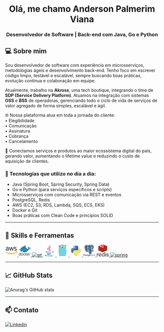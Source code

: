 <h1 align="center">Olá, me chamo Anderson Palmerim Viana</h1>  
<h3 align="center">Desenvolvedor de Software | Back-end com Java, Go e Python</h3>  

## 💻 Sobre mim  

Sou desenvolvedor de software com experiência em microsserviços, metodologias ágeis e desenvolvimento back-end. Tenho foco em escrever código limpo, testável e escalável, sempre buscando boas práticas, evolução contínua e colaboração em equipe.

Atualmente, trabalho na **Akross**, uma tech boutique, integrando o time de **SDP (Service Delivery Platform)**. Atuamos na integração com sistemas **OSS** e **BSS** de operadoras, gerenciando todo o ciclo de vida de serviços de valor agregado de forma simples, escalável e ágil.

🌐 Nossa plataforma atua em toda a jornada do cliente:  
• Elegibilidade  
• Comunicação  
• Assinatura  
• Cobrança  
• Cancelamento  

📲 Conectamos serviços e produtos ao maior ecossistema digital do país, gerando valor, aumentando o lifetime value e reduzindo o custo de aquisição de clientes.

### 🔧 Tecnologias que utilizo no dia a dia:
- Java (Spring Boot, Spring Security, Spring Data)
- Go e Python (para serviços específicos e scripts)
- Microsserviços com comunicação via REST e eventos
- PostgreSQL, Redis
- AWS (EC2, S3, RDS, Lambda, SQS, ECS, EKS)
- Docker e Git
- Boas práticas com Clean Code e princípios SOLID

---

## 🚀 Skills e Ferramentas

<p align="left"> 
  <a href="https://aws.amazon.com" target="_blank" rel="noreferrer"> 
    <img src="https://raw.githubusercontent.com/devicons/devicon/master/icons/amazonwebservices/amazonwebservices-original-wordmark.svg" alt="aws" width="40" height="40"/> 
  </a> 
  <a href="https://www.docker.com/" target="_blank" rel="noreferrer"> 
    <img src="https://raw.githubusercontent.com/devicons/devicon/master/icons/docker/docker-original-wordmark.svg" alt="docker" width="40" height="40"/> 
  </a> 
  <a href="https://git-scm.com/" target="_blank" rel="noreferrer">
    <img src="https://www.vectorlogo.zone/logos/git-scm/git-scm-icon.svg" alt="git" width="40" height="40"/> 
  </a> 
  <a href="https://www.java.com" target="_blank" rel="noreferrer"> 
    <img src="https://raw.githubusercontent.com/devicons/devicon/master/icons/java/java-original.svg" alt="java" width="40" height="40"/> 
  </a> 
  <a href="https://golang.org/" target="_blank" rel="noreferrer"> 
    <img src="https://raw.githubusercontent.com/devicons/devicon/master/icons/go/go-original.svg" alt="go" width="40" height="40"/> 
  </a> 
  <a href="https://www.python.org/" target="_blank" rel="noreferrer"> 
    <img src="https://raw.githubusercontent.com/devicons/devicon/master/icons/python/python-original.svg" alt="python" width="40" height="40"/> 
  </a> 
  <a href="https://www.postgresql.org" target="_blank" rel="noreferrer"> 
    <img src="https://raw.githubusercontent.com/devicons/devicon/master/icons/postgresql/postgresql-original-wordmark.svg" alt="postgresql" width="40" height="40"/> 
  </a> 
  <a href="https://redis.io" target="_blank" rel="noreferrer"> 
    <img src="https://raw.githubusercontent.com/devicons/devicon/master/icons/redis/redis-original-wordmark.svg" alt="redis" width="40" height="40"/> 
  </a> 
  <a href="https://spring.io/" target="_blank" rel="noreferrer"> 
    <img src="https://www.vectorlogo.zone/logos/springio/springio-icon.svg" alt="spring" width="40" height="40"/> 
  </a> 
</p>

---

## 📈 GitHub Stats

![Anurag's GitHub stats](https://github-readme-stats.vercel.app/api?username=AndersonVianaDev&show_icons=true&theme=transparent)

---

## 📫 Contato

[![Linkedin](https://img.shields.io/badge/LinkedIn-0077B5?style=for-the-badge&logo=linkedin&logoColor=white)](https://www.linkedin.com/in/anderson-palmerim-6a5a17262/)


